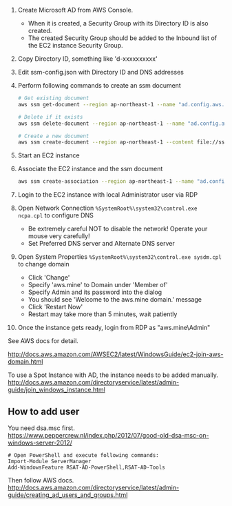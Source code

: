 1. Create Microsoft AD from AWS Console.
    - When it is created, a Security Group with its Directory ID is also created.
    - The created Security Group should be added to the Inbound list of the EC2 instance Security Group.
2. Copy Directory ID, something like 'd-xxxxxxxxxx'
3. Edit ssm-config.json with Directory ID and DNS addresses
4. Perform following commands to create an ssm document

    ```bash
    # Get existing document
    aws ssm get-document --region ap-northeast-1 --name "ad.config.aws.mine"
    
    # Delete if it exists
    aws ssm delete-document --region ap-northeast-1 --name "ad.config.aws.mine"
    
    # Create a new document
    aws ssm create-document --region ap-northeast-1 --content file://ssm-config.json --name "ad.config.aws.mine"
    ```
5. Start an EC2 instance
6. Associate the EC2 instance and the ssm document

    ```bash
    aws ssm create-association --region ap-northeast-1 --name "ad.config.aws.mine" --instance-id i-xxxxxxxxxxxxx
    ```

7. Login to the EC2 instance with local Administrator user via RDP
8. Open Network Connection `%SystemRoot%\system32\control.exe ncpa.cpl` to configure DNS
    - Be extremely careful NOT to disable the network! Operate your mouse very carefully!
    - Set Preferred DNS server and Alternate DNS server
9. Open System Properties `%SystemRoot%\system32\control.exe sysdm.cpl` to change domain
    - Click 'Change'
    - Specify 'aws.mine' to Domain under 'Member of'
    - Specify Admin and its password into the dialog
    - You should see 'Welcome to the aws.mine domain.' message
    - Click 'Restart Now'
    - Restart may take more than 5 minutes, wait patiently
10. Once the instance gets ready, login from RDP as "aws.mine\Admin"

See AWS docs for detail.

http://docs.aws.amazon.com/AWSEC2/latest/WindowsGuide/ec2-join-aws-domain.html

To use a Spot Instance with AD, the instance needs to be added manually.
http://docs.aws.amazon.com/directoryservice/latest/admin-guide/join_windows_instance.html

## How to add user

You need dsa.msc first.
https://www.peppercrew.nl/index.php/2012/07/good-old-dsa-msc-on-windows-server-2012/

```
# Open PowerShell and execute following commands:
Import-Module ServerManager 
Add-WindowsFeature RSAT-AD-PowerShell,RSAT-AD-Tools
```

Then follow AWS docs.
http://docs.aws.amazon.com/directoryservice/latest/admin-guide/creating_ad_users_and_groups.html
